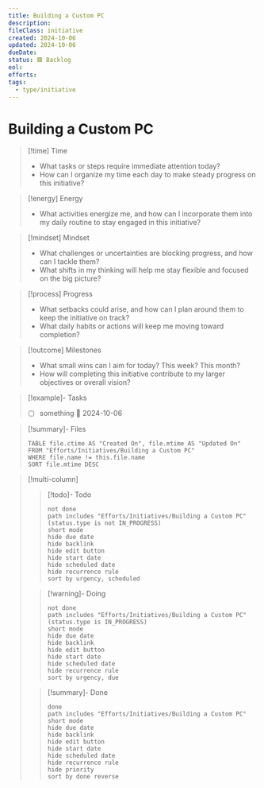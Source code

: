 ```yaml
---
title: Building a Custom PC
description: 
fileClass: initiative
created: 2024-10-06
updated: 2024-10-06
dueDate: 
status: 🟥 Backlog
eol: 
efforts:
tags:
  - type/initiative
---
```


# Building a Custom PC

> [!time] Time
> - What tasks or steps require immediate attention today?
> - How can I organize my time each day to make steady progress on this initiative?

> [!energy] Energy
> - What activities energize me, and how can I incorporate them into my daily routine to stay engaged in this initiative?

> [!mindset] Mindset
> - What challenges or uncertainties are blocking progress, and how can I tackle them?
> - What shifts in my thinking will help me stay flexible and focused on the big picture?

> [!process] Progress
> - What setbacks could arise, and how can I plan around them to keep the initiative on track?
> - What daily habits or actions will keep me moving toward completion?

> [!outcome] Milestones
> - What small wins can I aim for today? This week? This month?
> - How will completing this initiative contribute to my larger objectives or overall vision?

> [!example]- Tasks
> - [ ] something 📅 2024-10-06

> [!summary]- Files
>
> ```dataview
> TABLE file.ctime AS "Created On", file.mtime AS "Updated On"
> FROM "Efforts/Initiatives/Building a Custom PC"
> WHERE file.name != this.file.name
> SORT file.mtime DESC
> ```

> [!multi-column]
>
> > [!todo]- Todo
>> ```tasks
>> not done
>> path includes "Efforts/Initiatives/Building a Custom PC"
>> (status.type is not IN_PROGRESS)
>> short mode
>> hide due date
>> hide backlink
>> hide edit button
>> hide start date
>> hide scheduled date
>> hide recurrence rule
>> sort by urgency, scheduled
>> ```
>
> > [!warning]- Doing
>> ```tasks
>> not done
>> path includes "Efforts/Initiatives/Building a Custom PC"
>> (status.type is IN_PROGRESS)
>> short mode
>> hide due date
>> hide backlink
>> hide edit button
>> hide start date
>> hide scheduled date
>> hide recurrence rule
>> sort by urgency, due
>> ```
>
> > [!summary]- Done
>> ```tasks
>> done
>> path includes "Efforts/Initiatives/Building a Custom PC"
>> short mode
>> hide due date
>> hide backlink
>> hide edit button
>> hide start date
>> hide scheduled date
>> hide recurrence rule
>> hide priority
>> sort by done reverse
>> ```

